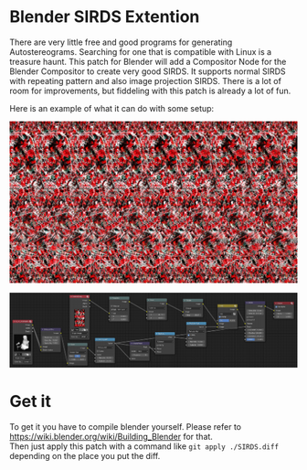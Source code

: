 # Blender SIRDS Extention

There are very little free and good programs for generating Autostereograms. Searching for one that is compatible with Linux is a treasure haunt. This patch for Blender will add a Compositor Node for the Blender Compositor to create very good SIRDS. It supports normal SIRDS with repeating pattern and also image projection SIRDS. There is a lot of room for improvements, but fiddeling with this patch is already a lot of fun.

Here is an example of what it can do with some setup:

![alt text](https://github.com/redweasel/blender-sirds-extention/blob/master/example_result.png?raw=true)

![alt text](https://github.com/redweasel/blender-sirds-extention/blob/master/example_setup.png?raw=true)

# Get it

To get it you have to compile blender yourself. Please refer to https://wiki.blender.org/wiki/Building_Blender for that.  
Then just apply this patch with a command like `git apply ./SIRDS.diff` depending on the place you put the diff.
